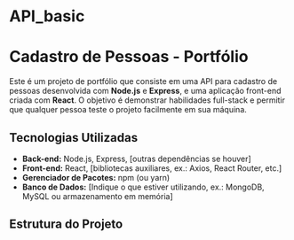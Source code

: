 # API_basic
# Cadastro de Pessoas - Portfólio

Este é um projeto de portfólio que consiste em uma API para cadastro de pessoas desenvolvida com **Node.js** e **Express**, e uma aplicação front-end criada com **React**. O objetivo é demonstrar habilidades full-stack e permitir que qualquer pessoa teste o projeto facilmente em sua máquina.

## Tecnologias Utilizadas

- **Back-end:** Node.js, Express, [outras dependências se houver]
- **Front-end:** React, [bibliotecas auxiliares, ex.: Axios, React Router, etc.]
- **Gerenciador de Pacotes:** npm (ou yarn)
- **Banco de Dados:** [Indique o que estiver utilizando, ex.: MongoDB, MySQL ou armazenamento em memória]

## Estrutura do Projeto

